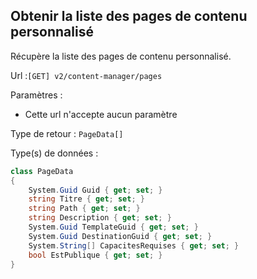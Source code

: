 ## <span id='liste'>Obtenir la liste des pages de contenu personnalisé</span>

Récupère la liste des pages de contenu personnalisé.

Url :`[GET] v2/content-manager/pages`

Paramètres : 

- Cette url n'accepte aucun paramètre

Type de retour : `PageData[]`

Type(s) de données :

```csharp
class PageData
{
	System.Guid Guid { get; set; }
	string Titre { get; set; }
	string Path { get; set; }
	string Description { get; set; }
	System.Guid TemplateGuid { get; set; }
	System.Guid DestinationGuid { get; set; }
	System.String[] CapacitesRequises { get; set; }
	bool EstPublique { get; set; }
}

```

